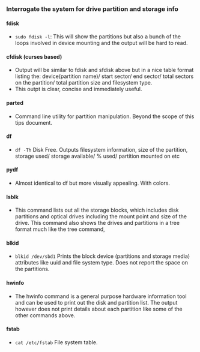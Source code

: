 ### Interrogate the system for drive partition and storage info
#### fdisk
- `sudo fdisk -l`: This will show the partitions but also a bunch of the loops involved in device mounting and the output will be hard to read.

#### cfdisk (curses based)
- Output will be similar to fdisk and sfdisk above but in a nice table format listing the: device(partition name)/ start sector/ end sector/ total sectors on the partition/ total partition size and filesystem type.
- This outpt is clear, concise and immediately useful.
#### parted
- Command line utility for partition manipulation. Beyond the scope of this tips document.
#### df
- `df -Th` Disk Free. Outputs filesystem information, size of the partition, storage used/ storage available/ % used/ partition mounted on etc
#### pydf
- Almost identical to df but more visually appealing. With colors.
#### lsblk
- This command lists out all the storage blocks, which includes disk partitions and optical drives including the mount point and size of the drive. This command also shows the drives and partitions in a tree format much like the tree command,
#### blkid
- `blkid /dev/sbd1` Prints the block device (partitions and storage media) attributes like uuid and file system type. Does not report the space on the partitions.
#### hwinfo 
- The hwinfo command is a general purpose hardware information tool and can be used to print out the disk and partition list. The output however does not print details about each partition like some of the other commands above.

#### fstab
- `cat /etc/fstab` File system table.
